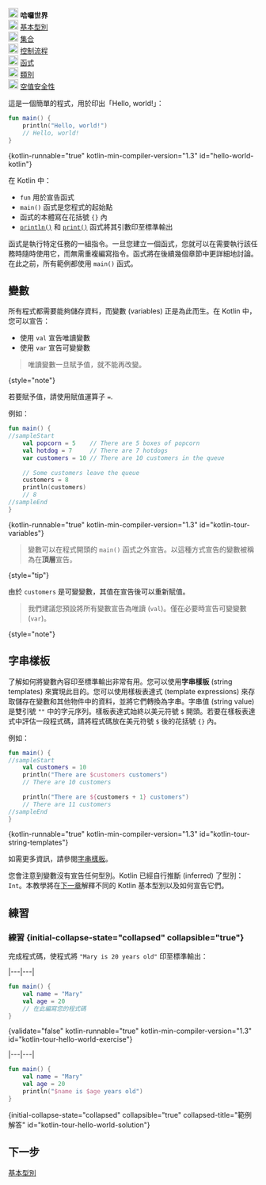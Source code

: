 [//]: # (title: 哈囉世界)

<no-index/>

<tldr>
    <p><img src="icon-1.svg" width="20" alt="First step" /> <strong>哈囉世界</strong><br />
        <img src="icon-2-todo.svg" width="20" alt="Second step" /> <a href="kotlin-tour-basic-types.md">基本型別</a><br />
        <img src="icon-3-todo.svg" width="20" alt="Third step" /> <a href="kotlin-tour-collections.md">集合</a><br />
        <img src="icon-4-todo.svg" width="20" alt="Fourth step" /> <a href="kotlin-tour-control-flow.md">控制流程</a><br />
        <img src="icon-5-todo.svg" width="20" alt="Fifth step" /> <a href="kotlin-tour-functions.md">函式</a><br />
        <img src="icon-6-todo.svg" width="20" alt="Sixth step" /> <a href="kotlin-tour-classes.md">類別</a><br />
        <img src="icon-7-todo.svg" width="20" alt="Final step" /> <a href="kotlin-tour-null-safety.md">空值安全性</a></p>
</tldr>

這是一個簡單的程式，用於印出「Hello, world!」：

```kotlin
fun main() {
    println("Hello, world!")
    // Hello, world!
}
```
{kotlin-runnable="true" kotlin-min-compiler-version="1.3" id="hello-world-kotlin"}

在 Kotlin 中：

*   `fun` 用於宣告函式
*   `main()` 函式是您程式的起始點
*   函式的本體寫在花括號 `{}` 內
*   [`println()`](https://kotlinlang.org/api/latest/jvm/stdlib/kotlin.io/println.html) 和 [`print()`](https://kotlinlang.org/api/latest/jvm/stdlib/kotlin.io/print.html) 函式將其引數印至標準輸出

函式是執行特定任務的一組指令。一旦您建立一個函式，您就可以在需要執行該任務時隨時使用它，而無需重複編寫指令。函式將在後續幾個章節中更詳細地討論。在此之前，所有範例都使用 `main()` 函式。

## 變數

所有程式都需要能夠儲存資料，而變數 (variables) 正是為此而生。在 Kotlin 中，您可以宣告：

*   使用 `val` 宣告唯讀變數
*   使用 `var` 宣告可變變數

> 唯讀變數一旦賦予值，就不能再改變。
>
{style="note"}

若要賦予值，請使用賦值運算子 `=`.

例如：

```kotlin
fun main() { 
//sampleStart
    val popcorn = 5    // There are 5 boxes of popcorn
    val hotdog = 7     // There are 7 hotdogs
    var customers = 10 // There are 10 customers in the queue
    
    // Some customers leave the queue
    customers = 8
    println(customers)
    // 8
//sampleEnd
}
```
{kotlin-runnable="true" kotlin-min-compiler-version="1.3" id="kotlin-tour-variables"}

> 變數可以在程式開頭的 `main()` 函式之外宣告。以這種方式宣告的變數被稱為在**頂層**宣告。
> 
{style="tip"}

由於 `customers` 是可變變數，其值在宣告後可以重新賦值。

> 我們建議您預設將所有變數宣告為唯讀 (`val`)。僅在必要時宣告可變變數 (`var`)。
> 
{style="note"}

## 字串樣板

了解如何將變數內容印至標準輸出非常有用。您可以使用**字串樣板** (string templates) 來實現此目的。您可以使用樣板表達式 (template expressions) 來存取儲存在變數和其他物件中的資料，並將它們轉換為字串。字串值 (string value) 是雙引號 `""` 中的字元序列。樣板表達式始終以美元符號 `$` 開頭。若要在樣板表達式中評估一段程式碼，請將程式碼放在美元符號 `$` 後的花括號 `{}` 內。

例如：

```kotlin
fun main() { 
//sampleStart
    val customers = 10
    println("There are $customers customers")
    // There are 10 customers
    
    println("There are ${customers + 1} customers")
    // There are 11 customers
//sampleEnd
}
```
{kotlin-runnable="true" kotlin-min-compiler-version="1.3" id="kotlin-tour-string-templates"}

如需更多資訊，請參閱[字串樣板](strings.md#string-templates)。

您會注意到變數沒有宣告任何型別。Kotlin 已經自行推斷 (inferred) 了型別：`Int`。本教學將在[下一章](kotlin-tour-basic-types.md)解釋不同的 Kotlin 基本型別以及如何宣告它們。

## 練習

### 練習 {initial-collapse-state="collapsed" collapsible="true"}

完成程式碼，使程式將 `"Mary is 20 years old"` 印至標準輸出：

|---|---|
```kotlin
fun main() {
    val name = "Mary"
    val age = 20
    // 在此編寫您的程式碼
}
```
{validate="false" kotlin-runnable="true" kotlin-min-compiler-version="1.3" id="kotlin-tour-hello-world-exercise"}

|---|---|
```kotlin
fun main() {
    val name = "Mary"
    val age = 20
    println("$name is $age years old")
}
```
{initial-collapse-state="collapsed" collapsible="true" collapsed-title="範例解答" id="kotlin-tour-hello-world-solution"}

## 下一步

[基本型別](kotlin-tour-basic-types.md)